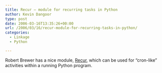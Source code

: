 ```yaml
---
title: Recur – module for recurring tasks in Python
author: Kevin Dangoor
type: post
date: 2006-03-16T13:35:26+00:00
url: /2006/03/16/recur-module-for-recurring-tasks-in-python/
categories:
  - Linkage
  - Python

---
```

Robert Brewer has a nice module, [Recur][1], which can be used for &#8220;cron-like&#8221; activities within a running Python program.

 [1]: http://projects.amor.org/misc/wiki/Recur